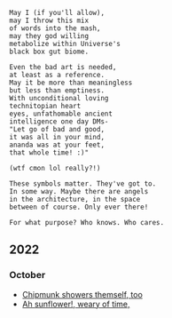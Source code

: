 ```
May I (if you'll allow),
may I throw this mix
of words into the mash,
may they god willing
metabolize within Universe's
black box gut biome.

Even the bad art is needed,
at least as a reference.
May it be more than meaningless
but less than emptiness.
With unconditional loving
technitopian heart
eyes, unfathomable ancient
intelligence one day DMs-
"Let go of bad and good,
it was all in your mind,
ananda was at your feet,
that whole time! :)"

(wtf cmon lol really?!)

These symbols matter. They've got to.
In some way. Maybe there are angels
in the architecture, in the space
between of course. Only ever there!

For what purpose? Who knows. Who cares.
```

## 2022

### October

* [Chipmunk showers themself, too](./2022/10/2022_10_22-chipmunk-showers-themselves-too.jpg)
* [Ah sunflower!, weary of time,](./2022/10/2022_10-weary-sunflower.jpg)